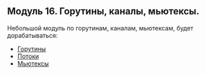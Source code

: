 ## Модуль 16. Горутины, каналы, мьютексы.
Небольшой модуль по горутинам, каналам, мьютексам, будет дорабатываться: 
- [Горутины](goroutine)
- [Потоки](multithreads)
- [Мьютексы](mutex)